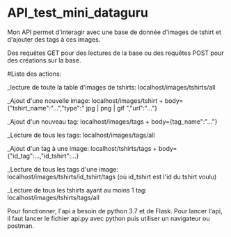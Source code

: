 # API_test_mini_dataguru

Mon API permet d'interagir avec une base de donnée d'images de tshirt et d'ajouter des tags à ces images.

Des requêtes GET pour des lectures de la base ou des requêtes POST pour des créations sur la base.

#Liste des actions:

_lecture de toute la table d'images de tshirts: localhost/images/tshirts/all

_Ajout d'une nouvelle image: localhost/images/tshirt + body={"tshirt_name":"...","type":" jpg | png | gif ","url":"..."}

_Ajout d'un nouveau tag: localhost/images/tags + body={tag_name":"..."}

_Lecture de tous les tags: localhost/images/tags/all

_Ajout d'un tag à une image: localhost/tshirts/tags + body={"id_tag":...,"id_tshirt":...}

_Lecture de tous les tags d'une image: localhost/images/tshirts/id_tshirt/tags (où id_tshirt est l'id du tshirt voulu)

_Lecture de tous les tshirts ayant au moins 1 tag: localhost/images/tshirts/tags/all


Pour fonctionner, l'api a besoin de python 3.7 et de Flask. Pour lancer l'api, il faut lancer le fichier api.py avec python puis utiliser un navigateur ou postman.
